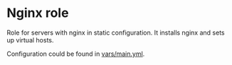 # Nginx role

Role for servers with nginx in static configuration. It installs nginx and sets
up virtual hosts.

Configuration could be found in
[vars/main.yml](roles/nginx/vars/main.yml).
